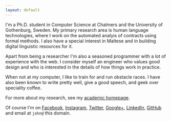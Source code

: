 ```yaml
---
layout: default
---
```


I'm a Ph.D. student in Computer Science at Chalmers and the University of Gothenburg, Sweden.
My primary research area is human language technologies, where I work on the automated analyis of contracts using formal methods.
I also have a special interest in Maltese and in building digital linguistic resources for it.

Apart from being a researcher I'm also a seasoned programmer with a lot of experience with the web.
I consider myself an engineer who values good design and who is interested in the details of how things work in practice.

When not at my computer, I like to train for and run obstacle races.
I have also been known to write pretty well, give a good speech, and geek over speciality coffee.

For more about my research, see my [academic homepage](http://www.cse.chalmers.se/~cajohn).
<!-- For more about my research, see my [academic page](/academic). -->
Of course I'm on
[Facebook](http://www.facebook.com/johnjcamilleri),
[Instagram](http://instagram.com/johnjcamilleri),
[Twitter](http://twitter.com/johnjcamilleri),
[Google+](https://profiles.google.com/johnjcamilleri),
[LinkedIn](http://mt.linkedin.com/in/johnjcamilleri),
[GitHub](https://github.com/johnjcamilleri)
and email at `john@` this domain.
